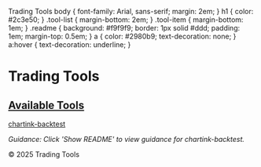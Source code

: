   Trading Tools body { font-family: Arial, sans-serif; margin: 2em; } h1 { color: #2c3e50; } .tool-list { margin-bottom: 2em; } .tool-item { margin-bottom: 1em; } .readme { background: #f9f9f9; border: 1px solid #ddd; padding: 1em; margin-top: 0.5em; } a { color: #2980b9; text-decoration: none; } a:hover { text-decoration: underline; }

# Trading Tools

## [Available Tools](README.md)

[chartink-backtest](./chartink-backtest/README.md)

_Guidance: Click 'Show README' to view guidance for chartink-backtest._

© 2025 Trading Tools